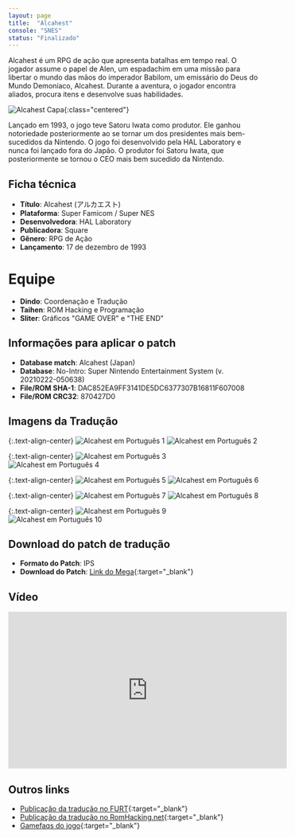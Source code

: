 ```yaml
---
layout: page
title:  "Alcahest"
console: "SNES"
status: "Finalizado"
---
```


Alcahest é um RPG de ação que apresenta batalhas em tempo real. O jogador assume o papel de Alen, um espadachim em uma missão para libertar o mundo das mãos do imperador Babilom, um emissário do Deus do Mundo Demoníaco, Alcahest. Durante a aventura, o jogador encontra aliados, procura itens e desenvolve suas habilidades.

![Alcahest Capa](/img/projeto_alcahest/alcahest_01.png){:class="centered"}

Lançado em 1993, o jogo teve Satoru Iwata como produtor. Ele ganhou notoriedade posteriormente ao se tornar um dos presidentes mais bem-sucedidos da Nintendo. O jogo foi desenvolvido pela HAL Laboratory e nunca foi lançado fora do Japão. O produtor foi Satoru Iwata, que posteriormente se tornou o CEO mais bem sucedido da Nintendo.

## Ficha técnica

- **Título**: Alcahest (アルカエスト)
- **Plataforma**: Super Famicom / Super NES
- **Desenvolvedora**: HAL Laboratory
- **Publicadora**: Square
- **Gênero**: RPG de Ação
- **Lançamento**: 17 de dezembro de 1993

# Equipe

- **Dindo**: Coordenação e Tradução
- **Taihen**: ROM Hacking e Programação
- **Sliter**: Gráficos "GAME OVER" e "THE END"

## Informações para aplicar o patch

- **Database match**: Alcahest (Japan)
- **Database**: No-Intro: Super Nintendo Entertainment System (v. 20210222-050638)
- **File/ROM SHA-1**: DAC852EA9FF3141DE5DC6377307B16811F607008
- **File/ROM CRC32**: 870427D0

## Imagens da Tradução

{:.text-align-center}
![Alcahest em Português 1](/img/projeto_alcahest/Alcahest_0.png)
![Alcahest em Português 2](/img/projeto_alcahest/Alcahest_1.png)

{:.text-align-center}
![Alcahest em Português 3](/img/projeto_alcahest/Alcahest_2.png)
![Alcahest em Português 4](/img/projeto_alcahest/Alcahest_3.png)

{:.text-align-center}
![Alcahest em Português 5](/img/projeto_alcahest/Alcahest_4.png)
![Alcahest em Português 6](/img/projeto_alcahest/Alcahest_5.png)

{:.text-align-center}
![Alcahest em Português 7](/img/projeto_alcahest/Alcahest_6.png)
![Alcahest em Português 8](/img/projeto_alcahest/Alcahest_7.png)

{:.text-align-center}
![Alcahest em Português 9](/img/projeto_alcahest/Alcahest_8.png)
![Alcahest em Português 10](/img/projeto_alcahest/Alcahest_9.png)

## Download do patch de tradução

- **Formato do Patch**: IPS
- **Download do Patch**: [Link do Mega](https://mega.nz/file/5jsCRDzJ#QMwQPnK_Hx8lFvUCGZueyTAkW3URWaTiv0nO-gmrrKI){:target="_blank"}

## Vídeo

<iframe width="560" height="315" src="https://www.youtube.com/embed/l_DRF-Z1-cc?si=M5KvkvnnyDpUvYre" title="YouTube video player" frameborder="0" allow="accelerometer; autoplay; clipboard-write; encrypted-media; gyroscope; picture-in-picture; web-share" referrerpolicy="strict-origin-when-cross-origin" allowfullscreen></iframe>

## Outros links

- [Publicação da tradução no FURT](https://www.romhacking.net.br/index.php?topic=2755.0){:target="_blank"}
- [Publicação da tradução no RomHacking.net](https://www.romhacking.net/translations/7306/){:target="_blank"}
- [Gamefaqs do jogo](https://gamefaqs.gamespot.com/snes/566298-alcahest){:target="_blank"}